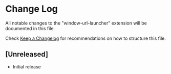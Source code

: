# Change Log

All notable changes to the "window-url-launcher" extension will be documented in this file.

Check [Keep a Changelog](http://keepachangelog.com/) for recommendations on how to structure this file.

## [Unreleased]

- Initial release